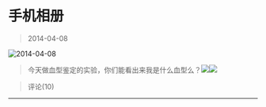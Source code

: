 # 手机相册

> 2014-04-08

![2014-04-08](https://pan.4a1801.life:11443/d/NAS/Qzone_wyf/Albums/其他/手机相册/1_2014-04-08_E64AB8CC.webp)

> 今天做血型鉴定的实验，你们能看出来我是什么血型么？![](https://pan.4a1801.life:11443/d/NAS/Qzone_wyf/Common/images/e113.gif)![](https://pan.4a1801.life:11443/d/NAS/Qzone_wyf/Common/images/e113.gif)

> 评论(10)

---
